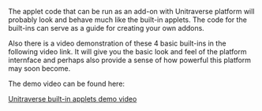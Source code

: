 The applet code that can be run as an add-on with Unitraverse platform will probably look and behave much like the built-in applets. The code for the built-ins can serve as a guide for creating your own addons.

Also there is a video demonstration of these 4 basic built-ins in the following video link. It will give you the basic look and feel of the platform internface and perhaps also provide a sense of how powerful this platform may soon become.

The demo video can be found here:

[Unitraverse built-in applets demo video](http://unitraverse.info/Bradley_Pliam/built-in-view-demo.html)
